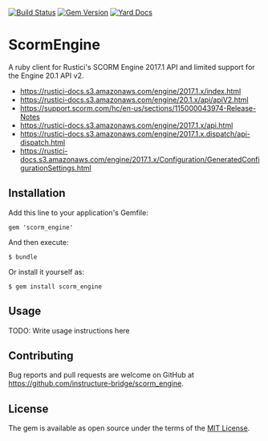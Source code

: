 [![Build Status](https://travis-ci.org/instructure-bridge/scorm_engine.svg?branch=master)](https://travis-ci.org/instructure-bridge/scorm_engine)
[![Gem Version](https://badge.fury.io/rb/scorm_engine.svg)](https://badge.fury.io/rb/scorm_engine)
[![Yard Docs](http://img.shields.io/badge/yard-docs-blue.svg)](https://www.rubydoc.info/gems/scorm_engine)

# ScormEngine

A ruby client for Rustici's SCORM Engine 2017.1 API and limited support for the Engine 20.1 API v2.

- https://rustici-docs.s3.amazonaws.com/engine/2017.1.x/index.html
- https://rustici-docs.s3.amazonaws.com/engine/20.1.x/api/apiV2.html
- https://support.scorm.com/hc/en-us/sections/115000043974-Release-Notes
- https://rustici-docs.s3.amazonaws.com/engine/2017.1.x/api.html
- https://rustici-docs.s3.amazonaws.com/engine/2017.1.x.dispatch/api-dispatch.html
- https://rustici-docs.s3.amazonaws.com/engine/2017.1.x/Configuration/GeneratedConfigurationSettings.html

## Installation

Add this line to your application's Gemfile:

    gem 'scorm_engine'

And then execute:

    $ bundle

Or install it yourself as:

    $ gem install scorm_engine

## Usage

TODO: Write usage instructions here

## Contributing

Bug reports and pull requests are welcome on GitHub at
https://github.com/instructure-bridge/scorm_engine.

## License

The gem is available as open source under the terms of the [MIT
License](https://opensource.org/licenses/MIT).
